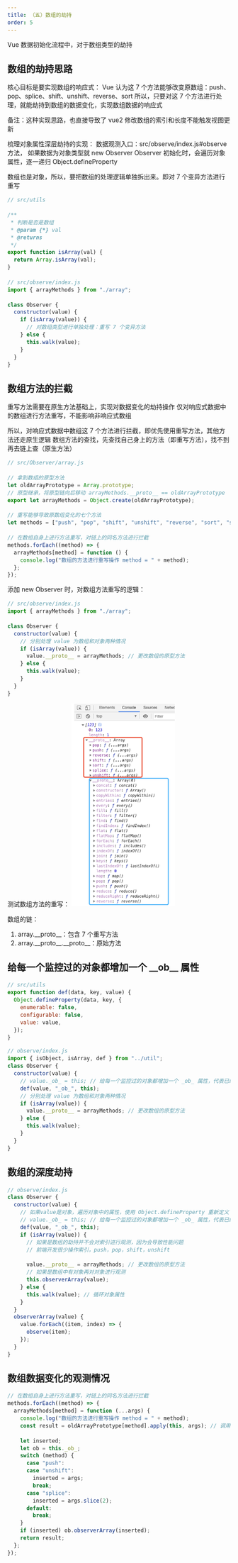 ```yaml
---
title: （五）数组的劫持
order: 5
---
```


Vue 数据初始化流程中，对于数组类型的劫持

<!-- more -->

## 数组的劫持思路

核心目标是要实现数组的响应式：
Vue 认为这 7 个方法能够改变原数组：push、pop、splice、shift、unshift、reverse、sort
所以，只要对这 7 个方法进行处理，就能劫持到数组的数据变化，实现数组数据的响应式

备注：这种实现思路，也直接导致了 vue2 修改数组的索引和长度不能触发视图更新

梳理对象属性深层劫持的实现：
数据观测入口：src/observe/index.js#observe 方法，
如果数据为对象类型就 new Observer
Observer 初始化时，会遍历对象属性，逐一递归 Object.defineProperty

数组也是对象，所以，要把数组的处理逻辑单独拆出来。即对 7 个变异方法进行重写

```js
// src/utils

/**
 * 判断是否是数组
 * @param {*} val
 * @returns
 */
export function isArray(val) {
  return Array.isArray(val);
}

// src/observe/index.js
import { arrayMethods } from "./array";

class Observer {
  constructor(value) {
    if (isArray(value)) {
      // 对数组类型进行单独处理：重写 7 个变异方法
    } else {
      this.walk(value);
    }
  }
}
```

## 数组方法的拦截

重写方法需要在原生方法基础上，实现对数据变化的劫持操作
仅对响应式数据中的数组进行方法重写，不能影响非响应式数组

所以，对响应式数据中数组这 7 个方法进行拦截，即优先使用重写方法，其他方法还走原生逻辑
数组方法的查找，先查找自己身上的方法（即重写方法），找不到再去链上查（原生方法）

```js
// src/Observer/array.js

// 拿到数组的原型方法
let oldArrayPrototype = Array.prototype;
// 原型继承，将原型链向后移动 arrayMethods.__proto__ == oldArrayPrototype
export let arrayMethods = Object.create(oldArrayPrototype);

// 重写能够导致原数组变化的七个方法
let methods = ["push", "pop", "shift", "unshift", "reverse", "sort", "splice"];

// 在数组自身上进行方法重写，对链上的同名方法进行拦截
methods.forEach((method) => {
  arrayMethods[method] = function () {
    console.log("数组的方法进行重写操作 method = " + method);
  };
});
```

添加 new Observer 时，对数组方法重写的逻辑：

```js
// src/observe/index.js
import { arrayMethods } from "./array";

class Observer {
  constructor(value) {
    // 分别处理 value 为数组和对象两种情况
    if (isArray(value)) {
      value.__proto__ = arrayMethods; // 更改数组的原型方法
    } else {
      this.walk(value);
    }
  }
}
```

测试数组方法的重写：
![](/images/手写vue2源码/（五）数组的劫持/打印输出1.png)

数组的链：

1. array.\_\_proto\_\_：包含 7 个重写方法
2. array.\_\_proto\_\_.\_\_proto\_\_：原始方法

## 给每一个监控过的对象都增加一个 \_\_ob\_\_ 属性

```js
// src/utils
export function def(data, key, value) {
  Object.defineProperty(data, key, {
    enumerable: false,
    configurable: false,
    value: value,
  });
}
```

```js
// observe/index.js
import { isObject, isArray, def } from "../util";
class Observer {
  constructor(value) {
    // value._ob_ = this; // 给每一个监控过的对象都增加一个 _ob_ 属性，代表已经被监控过
    def(value, "_ob_", this);
    // 分别处理 value 为数组和对象两种情况
    if (isArray(value)) {
      value.__proto__ = arrayMethods; // 更改数组的原型方法
    } else {
      this.walk(value);
    }
  }
}
```

## 数组的深度劫持

```js
// observe/index.js
class Observer {
  constructor(value) {
    // 如果value是对象，遍历对象中的属性，使用 Object.defineProperty 重新定义
    // value._ob_ = this; // 给每一个监控过的对象都增加一个 _ob_ 属性，代表已经被监控过
    def(value, "_ob_", this);
    if (isArray(value)) {
      // 如果是数组的劫持并不会对索引进行观测，因为会导致性能问题
      // 前端开发很少操作索引，push，pop，shift，unshift

      value.__proto__ = arrayMethods; // 更改数组的原型方法
      // 如果是数组中有对象再对对象进行观测
      this.observerArray(value);
    } else {
      this.walk(value); // 循环对象属性
    }
  }
  observerArray(value) {
    value.forEach((item, index) => {
      observe(item);
    });
  }
}
```

## 数组数据变化的观测情况

```js
// 在数组自身上进行方法重写，对链上的同名方法进行拦截
methods.forEach((method) => {
  arrayMethods[method] = function (...args) {
    console.log("数组的方法进行重写操作 method = " + method);
    const result = oldArrayPrototype[method].apply(this, args); // 调用原生数组方法

    let inserted;
    let ob = this._ob_;
    switch (method) {
      case "push":
      case "unshift":
        inserted = args;
        break;
      case "splice":
        inserted = args.slice(2);
      default:
        break;
    }
    if (inserted) ob.observerArray(inserted);
    return result;
  };
});
```
